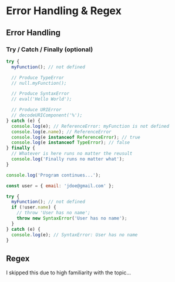 # Error Handling & Regex

## Error Handling

### Try / Catch / Finally (optional)

```js
try {
  myFunction(); // not defined

  // Produce TypeError
  // null.myFunction();

  // Produce SyntaxError
  // eval('Hello World');

  // Produce URIError
  // decodeURIComponent('%');
} catch (e) {
  console.log(e); // ReferenceError: myFunction is not defined
  console.log(e.name); // ReferenceError
  console.log(e instanceof ReferenceError); // true
  console.log(e instanceof TypeError); // false
} finally {
  // Whatever is here runs no matter the reusult
  console.log('Finally runs no matter what');
}

console.log('Program continues...');
```

```js
const user = { email: 'jdoe@gmail.com' };

try {
  myFunction(); // not defined
  if (!user.name) {
    // throw 'User has no name';
    throw new SyntaxError('User has no name');
  }
} catch (e) {
  console.log(e); // SyntaxError: User has no name
}
```

## Regex

I skipped this due to high familiarity with the topic...
